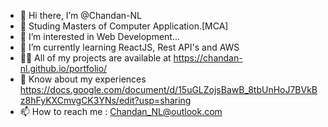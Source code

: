 - 👋 Hi there, I’m @Chandan-NL 
- 🔰 Studing Masters of Computer Application.[MCA]
- 👀 I’m interested in Web Development...
- 🌱 I’m currently learning ReactJS, Rest API's and AWS
- 👨‍💻 All of my projects are available at https://chandan-nl.github.io/portfolio/
- 📄 Know about my experiences https://docs.google.com/document/d/15uGLZojsBawB_8tbUnHoJ7BVkBz8hFyKXCmvgCK3YNs/edit?usp=sharing
- 📫 How to reach me : Chandan_NL@outlook.com

<!---
Chandan-NL/Chandan-NL is a ✨ special ✨ repository because its `README.md` (this file) appears on your GitHub profile.
You can click the Preview link to take a look at your changes.
--->

